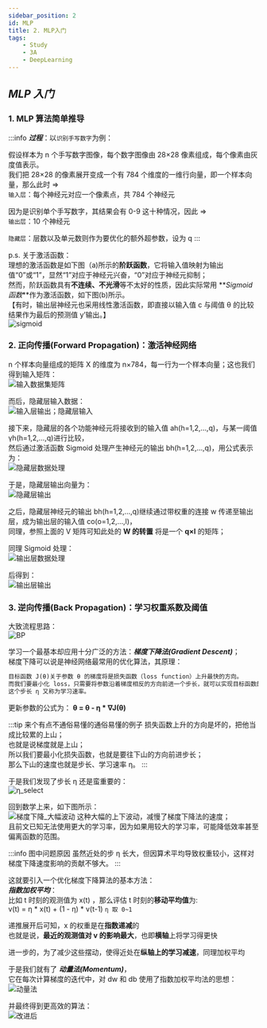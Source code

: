 ```yaml
---
sidebar_position: 2
id: MLP
title: 2. MLP入门
tags:
    - Study
    - 3A
    - DeepLearning
---
```


## _MLP 入门_

### 1. MLP 算法简单推导

:::info **_过程_**：以`识别手写数字`为例：

假设样本为 n 个手写数字图像，每个数字图像由 28×28 像素组成，每个像素由灰度值表示。  
我们把 28×28 的像素展开变成一个有 784 个维度的一维行向量，即一个样本向量，那么此时 =>  
`输入层`：每个神经元对应一个像素点，共 784 个神经元

因为是识别单个手写数字，其结果会有 0-9 这十种情况，因此 =>  
`输出层`：10 个神经元

`隐藏层`：层数以及单元数则作为要优化的额外超参数，设为 q
:::

p.s. 关于激活函数：  
理想的激活函数是如下图（a)所示的**阶跃函数**，它将输入值映射为输出值“0”或“1”，显然“1”对应于神经元兴奋，“0”对应于神经元抑制；  
然而，阶跃函数具有**不连续、不光滑**等不太好的性质，因此实际常用 **_Sigmoid 函数_**作为激活函数，如下图(b)所示。  
【有时，输出层神经元也采用线性激活函数，即直接以输入值 c 与阈值 θ 的比较结果作为最后的预测值 y’输出。】  
![sigmoid](https://jcqn.oss-cn-beijing.aliyuncs.com/img_blog/DL_1.jpg)

### 2. 正向传播(Forward Propagation)：激活神经网络

n 个样本向量组成的矩阵 X 的维度为 n×784，每一行为一个样本向量；这也我们得到输入矩阵：  
![输入数据集矩阵](https://jcqn.oss-cn-beijing.aliyuncs.com/img_blog/DL_2.jpg)

而后，隐藏层输入数据：  
![输入层输出；隐藏层输入](https://jcqn.oss-cn-beijing.aliyuncs.com/img_blog/DL_3.jpg)

接下来，隐藏层的各个功能神经元将接收到的输入值 ah(h=1,2,…,q)，与某一阈值 γh(h=1,2,…,q)进行比较，  
然后通过激活函数 Sigmoid 处理产生神经元的输出 bh(h=1,2,…,q)，用公式表示为：  
![隐藏层数据处理](https://jcqn.oss-cn-beijing.aliyuncs.com/img_blog/DL_4.jpg)

于是，隐藏层输出向量为：  
![隐藏层输出](https://jcqn.oss-cn-beijing.aliyuncs.com/img_blog/DL_5.jpg)

之后，隐藏层神经元的输出 bh(h=1,2,…,q)继续通过带权重的连接 w 传递至输出层，成为输出层的输入值 co(o=1,2,…,l)，  
同理，参照上面的 V 矩阵可知此处的 **W 的转置** 将是一个 **q×l** 的矩阵；

同理 Sigmoid 处理：  
![输出层数据处理](https://jcqn.oss-cn-beijing.aliyuncs.com/img_blog/DL_6.jpg)

后得到：  
![输出层输出](https://jcqn.oss-cn-beijing.aliyuncs.com/img_blog/DL_7.jpg)

### 3. 逆向传播(Back Propagation)：学习权重系数及阈值

大致流程思路：  
![BP](https://jcqn.oss-cn-beijing.aliyuncs.com/img_blog/DL_bp.png)

学习一个最基本却应用十分广泛的方法：**_梯度下降法(Gradient Descent)_**；  
梯度下降可以说是神经网络最常用的优化算法，其原理：

```markdown
目标函数 J(θ)关于参数 θ 的梯度将是损失函数（loss function）上升最快的方向。  
而我们要最小化 loss，只需要将参数沿着梯度相反的方向前进一个步长，就可以实现目标函数的下降。  
这个步长 η 又称为学习速率。
```

更新参数的公式为：
**θ = θ - η \* ∇J(θ)**

:::tip 来个有点不通俗易懂的通俗易懂的例子
损失函数上升的方向是坏的，把他当成比较累的上山；  
也就是说梯度就是上山；  
所以我们要最小化损失函数，也就是要往下山的方向前进步长；  
那么下山的速度也就是步长、学习速率 η。
:::

于是我们发现了步长 η 还是蛮重要的：  
![η_select](https://jcqn.oss-cn-beijing.aliyuncs.com/img_blog/DL_%CE%B7_select.jpg)

回到数学上来，如下图所示：  
![梯度下降_大幅波动](https://jcqn.oss-cn-beijing.aliyuncs.com/img_blog/DL_9.jpg)
这种大幅的上下波动，减慢了梯度下降法的速度；  
且前文已知无法使用更大的学习率，因为如果用较大的学习率，可能降低效率甚至偏离函数的范围。

:::info 图中问题原因
虽然近处的步 η 长大，但因算术平均导致权重较小，这样对梯度下降速度影响的贡献不够大。
:::

这就要引入一个优化梯度下降算法的基本方法：  
**_指数加权平均_**：  
比如 t 时刻的观测值为 x(t) ，那么评估 t 时刻的**移动平均值**为:  
v(t) = η \* x(t) + (1 - η) \* v(t-1) `η 取 0~1`

递推展开后可知，x 的权重是在**指数递减**的  
也就是说，**最近的观测值对 v 的影响最大**，也即**横轴**上将学习得更快

进一步的，为了减少这些摆动，使得近处在**纵轴上的学习减速**，同理加权平均

于是我们就有了 **_动量法(Momentum)_**，  
它在每次计算梯度的迭代中，对 dw 和 db 使用了指数加权平均法的思想：  
![动量法](https://jcqn.oss-cn-beijing.aliyuncs.com/img_blog/DL_Momentum.jpg)

并最终得到更高效的算法：  
![改进后](https://jcqn.oss-cn-beijing.aliyuncs.com/img_blog/DL_9UP.jpg)
